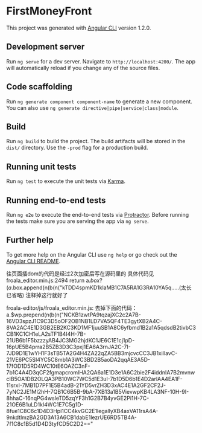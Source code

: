 # FirstMoneyFront

This project was generated with [Angular CLI](https://github.com/angular/angular-cli) version 1.2.0.

## Development server

Run `ng serve` for a dev server. Navigate to `http://localhost:4200/`. The app will automatically reload if you change any of the source files.

## Code scaffolding

Run `ng generate component component-name` to generate a new component. You can also use `ng generate directive|pipe|service|class|module`.

## Build

Run `ng build` to build the project. The build artifacts will be stored in the `dist/` directory. Use the `-prod` flag for a production build.

## Running unit tests

Run `ng test` to execute the unit tests via [Karma](https://karma-runner.github.io).

## Running end-to-end tests

Run `ng e2e` to execute the end-to-end tests via [Protractor](http://www.protractortest.org/).
Before running the tests make sure you are serving the app via `ng serve`.

## Further help

To get more help on the Angular CLI use `ng help` or go check out the [Angular CLI README](https://github.com/angular/angular-cli/blob/master/README.md).


往页面插dom的代码是经过2次加密后写在源码里的
具体代码见froala_editor.min.js:2494
return a.$box ? (a.$box.append(n(b(n("kTDD4spmKD1klaMB1C7A5RA1G3RA10YA5q.....(太长已省略)
注释掉这行就好了

froala-editor/js/froala_editor.min.js: 去掉下面的代码：
a.$wp.prepend(n(b(n("NCKB1zwtPA9tqzajXC2c2A7B-16VD3spzJ1C9C3D5oOF2OB1NB1LD7VA5QF4TE3gytXB2A4C-8VA2AC4E1D3GB2EB2KC3KD1MF1juuSB1A8C6yfbmd1B2a1A5qdsdB2tivbC3CB1KC1CH1eLA2sTF1B4I4H-7B-21UB6b1F5bzzzyAB4JC3MG2hjdKC1JE6C1E1cj1pD-16pUE5B4prra2B5ZB3D3C3pxj1EA6A3rnJA2C-7I-7JD9D1E1wYH1F3sTB5TA2G4H4ZA22qZA5BB3mjcvcCC3JB1xillavC-21VE6PC5SI4YC5C8mb1A3WC3BD2B5aoDA2qqAE3A5D-17fOD1D5RD4WC10tE6OAZC3nF-7b1C4A4D3qCF2fgmapcromlHA2QA6a1E1D3e1A6C2bie2F4iddnIA7B2mvnwcIB5OA1DB2OLQA3PB10WC7WC5d1E3uI-7b1D5D6b1E4D2arlAA4EA1F-11srxI-7MB1D7PF1E5B4adB-21YD5vrZH3D3xAC4E1A2GF2CF2J-7yNC2JE1MI2hH-7QB1C6B5B-9bA-7XB13a1B5VievwpKB4LA3NF-10H-9I-8hhaC-16nqPG4wsleTD5zqYF3h1G2B7B4yvGE2Pi1H-7C-21OE6B1uLD1kI4WC1E7C5g1D-8fue1C8C6c1D4D3Hpi1CC4kvGC2E1legallyXB4axVA11rsA4A-9nkdtlmzBA2GD3A13A6CB1dabE1lezrUE6RD5TB4A-7f1C8c1B5d1D4D3tyfCD5C2D2=="

